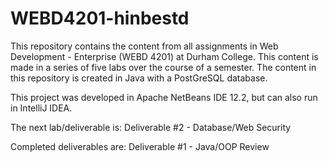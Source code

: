 # WEBD4201-hinbestd
This repository contains the content from all assignments in Web Development - Enterprise (WEBD 4201) at Durham College. This content is made in a series of five labs over the course of a semester. The content in this repository is created in Java with a PostGreSQL database.

This project was developed in Apache NetBeans IDE 12.2, but can also run in IntelliJ IDEA.

The next lab/deliverable is: Deliverable #2 - Database/Web Security

Completed deliverables are:
Deliverable #1 - Java/OOP Review
